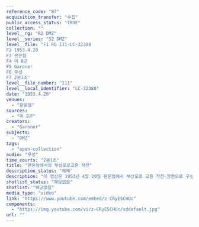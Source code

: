 ```yaml
---
reference_code: "87"
acquisition_transfer: "수집"
public_access_status: "TRUE"
collection: ""
level__rg: "R2 DMZ"
level__series: "S2 DMZ"
level__file: "F1 RG 111-LC-32388
F2 1953.4.20
F3 판문점 
F4 미 8군
F5 Garoner
F6 무성 
F7 2분1초"
level__file_number: "111"
level__local_identifier: "LC-32388"
date: "1953.4.20"
venues: 
  - "판문점"
sources: 
  - "미 8군"
creators: 
  - "Garoner"
subjects: 
  - "DMZ"
tags: 
  - "open-collection"
audio: "무성"
time_courts: "2분1초"
title: "판문점에서의 부상포로교환 작전"
description_status: "해제"
description: "이 영상은 1953년 4월 20일 판문점에서 부상포로 교환 작전 장면으로 구성되어 있다."
shotlist_status: "해당없음"
shotlist: "해당없음"
media_type: "video"
link: "https://www.youtube.com/embed/z-CRyE5CHUc"
components: 
  - "https://img.youtube.com/vi/z-CRyE5CHUc/sddefault.jpg"
url: ""
---
```

